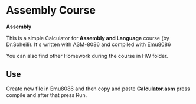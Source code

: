 # Assembly Course


**Assembly**

This is a simple Calculator for **Assembly and Language** course (by Dr.Soheili). It's written with ASM-8086 and compiled with [Emu8086][1]

You can also find other Homework during the course in HW folder.

Use
-------
Create new file in Emu8086 and then copy and paste **Calculator.asm** press compile and after that press Run.




[1]: http://www.emu8086.com/
